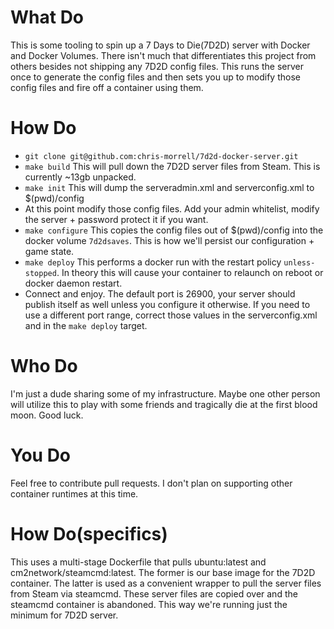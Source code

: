 # What Do
This is some tooling to spin up a 7 Days to Die(7D2D) server with Docker and Docker Volumes. There isn't much that differentiates this project from others besides not shipping any 7D2D config files. This runs the server once to generate the config files and then sets you up to modify those config files and fire off a container using them.

# How Do
- `git clone git@github.com:chris-morrell/7d2d-docker-server.git`
- `make build` This will pull down the 7D2D server files from Steam. This is currently ~13gb unpacked.
- `make init` This will dump the serveradmin.xml and serverconfig.xml to $(pwd)/config
- At this point modify those config files. Add your admin whitelist, modify the server + password protect it if you want.
- `make configure` This copies the config files out of $(pwd)/config into the docker volume `7d2dsaves`. This is how we'll persist our configuration + game state.
- `make deploy` This performs a docker run with the restart policy `unless-stopped`. In theory this will cause your container to relaunch on reboot or docker daemon restart.
- Connect and enjoy. The default port is 26900, your server should publish itself as well unless you configure it otherwise. If you need to use a different port range, correct those values in the serverconfig.xml and in the `make deploy` target.

# Who Do
I'm just a dude sharing some of my infrastructure. Maybe one other person will utilize this to play with some friends and tragically die at the first blood moon. Good luck.

# You Do
Feel free to contribute pull requests. I don't plan on supporting other container runtimes at this time.

# How Do(specifics)
This uses a multi-stage Dockerfile that pulls ubuntu:latest and cm2network/steamcmd:latest. The former is our base image for the 7D2D container. The latter is used as a convenient wrapper to pull the server files from Steam via steamcmd. These server files are copied over and the steamcmd container is abandoned. This way we're running just the minimum for 7D2D server.